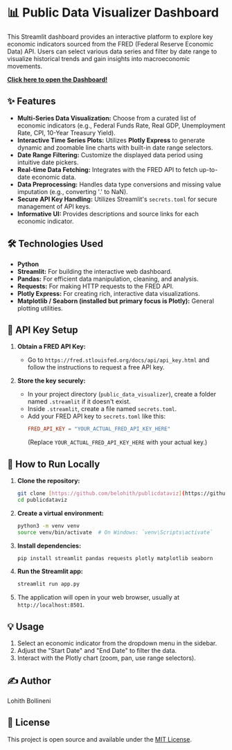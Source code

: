 # 📊 Public Data Visualizer Dashboard

This Streamlit dashboard provides an interactive platform to explore key economic indicators sourced from the FRED (Federal Reserve Economic Data) API. Users can select various data series and filter by date range to visualize historical trends and gain insights into macroeconomic movements.

**[Click here to open the Dashboard!](https://publicdataviz-belohith.streamlit.app/)**

## ✨ Features

* **Multi-Series Data Visualization:** Choose from a curated list of economic indicators (e.g., Federal Funds Rate, Real GDP, Unemployment Rate, CPI, 10-Year Treasury Yield).
* **Interactive Time Series Plots:** Utilizes **Plotly Express** to generate dynamic and zoomable line charts with built-in date range selectors.
* **Date Range Filtering:** Customize the displayed data period using intuitive date pickers.
* **Real-time Data Fetching:** Integrates with the FRED API to fetch up-to-date economic data.
* **Data Preprocessing:** Handles data type conversions and missing value imputation (e.g., converting '.' to NaN).
* **Secure API Key Handling:** Utilizes Streamlit's `secrets.toml` for secure management of API keys.
* **Informative UI:** Provides descriptions and source links for each economic indicator.

## 🛠️ Technologies Used

* **Python**
* **Streamlit:** For building the interactive web dashboard.
* **Pandas:** For efficient data manipulation, cleaning, and analysis.
* **Requests:** For making HTTP requests to the FRED API.
* **Plotly Express:** For creating rich, interactive data visualizations.
* **Matplotlib / Seaborn (installed but primary focus is Plotly):** General plotting utilities.

## 🔑 API Key Setup

1.  **Obtain a FRED API Key:**
    * Go to `https://fred.stlouisfed.org/docs/api/api_key.html` and follow the instructions to request a free API key.

2.  **Store the key securely:**
    * In your project directory (`public_data_visualizer`), create a folder named `.streamlit` if it doesn't exist.
    * Inside `.streamlit`, create a file named `secrets.toml`.
    * Add your FRED API key to `secrets.toml` like this:
        ```toml
        FRED_API_KEY = "YOUR_ACTUAL_FRED_API_KEY_HERE"
        ```
        (Replace `YOUR_ACTUAL_FRED_API_KEY_HERE` with your actual key.)

## 🚀 How to Run Locally

1.  **Clone the repository:**
    ```bash
    git clone [https://github.com/belohith/publicdataviz](https://github.com/belohith/publicdataviz)
    cd publicdataviz
    ```


2.  **Create a virtual environment:**
    ```bash
    python3 -m venv venv
    source venv/bin/activate  # On Windows: `venv\Scripts\activate`
    ```

3.  **Install dependencies:**
    ```bash
    pip install streamlit pandas requests plotly matplotlib seaborn
    ```

4.  **Run the Streamlit app:**
    ```bash
    streamlit run app.py
    ```

5.  The application will open in your web browser, usually at `http://localhost:8501`.

## 💡 Usage

1.  Select an economic indicator from the dropdown menu in the sidebar.
2.  Adjust the "Start Date" and "End Date" to filter the data.
3.  Interact with the Plotly chart (zoom, pan, use range selectors).

## ✍️ Author

Lohith Bollineni

## 📄 License

This project is open source and available under the [MIT License](https://opensource.org/licenses/MIT).